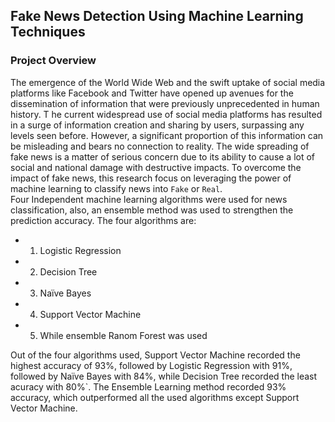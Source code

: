 ## Fake News Detection Using Machine Learning Techniques

### Project Overview 
The emergence of the World Wide Web and the swift uptake of social media platforms like Facebook and Twitter have opened up avenues for the dissemination of information that were previously unprecedented in human history. T
he current widespread use of social media platforms has resulted in a surge of information creation and sharing by users, surpassing any levels seen before. However, a significant proportion of this information can be misleading and bears no connection to reality. 
The wide spreading of fake news is a matter of serious concern due to its ability to cause a lot of social and national damage with destructive impacts. To overcome the impact of fake news, this research focus on leveraging the power of machine learning to classify news into `Fake` or `Real`. <br>
Four Independent machine learning algorithms were used for news classification, also, an ensemble method was used to strengthen the prediction accuracy. The four algorithms are:
- 1. Logistic Regression 
- 2. Decision Tree
- 3. Naïve Bayes
- 4. Support Vector Machine
- 5. While ensemble Ranom Forest was used

Out of the four algorithms used, Support Vector Machine recorded the highest accuracy of 93%, followed by Logistic Regression with 91%, followed by Naïve Bayes with 84%, while Decision Tree recorded the least acuracy with 80%`.
The Ensemble Learning method recorded 93% accuracy, which outperformed all the used algorithms except Support Vector Machine.

